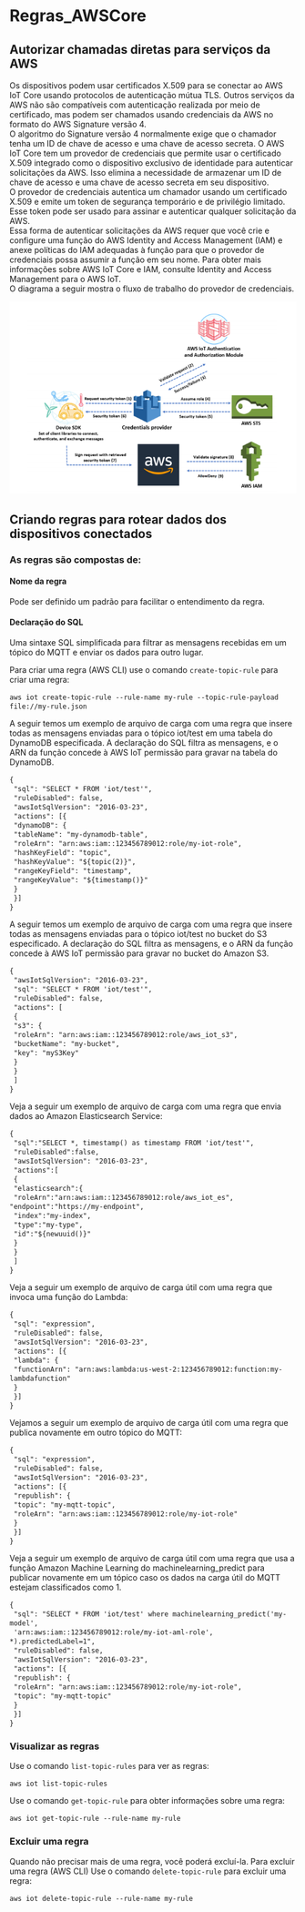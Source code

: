 # Regras_AWSCore

## Autorizar chamadas diretas para serviços da AWS

Os dispositivos podem usar certificados X.509 para se conectar ao AWS IoT Core usando protocolos de
autenticação mútua TLS. Outros serviços da AWS não são compatíveis com autenticação realizada por
meio de certificado, mas podem ser chamados usando credenciais da AWS no formato do AWS Signature
versão 4. <BR>
O algoritmo do Signature versão 4 normalmente exige que o chamador tenha um ID de chave
de acesso e uma chave de acesso secreta. 
O AWS IoT Core tem um provedor de credenciais que permite
usar o certificado X.509 integrado como o dispositivo exclusivo de identidade para autenticar solicitações
da AWS. Isso elimina a necessidade de armazenar um ID de chave de acesso e uma chave de acesso
secreta em seu dispositivo. <BR>
O provedor de credenciais autentica um chamador usando um certificado X.509 e emite um token de
segurança temporário e de privilégio limitado. Esse token pode ser usado para assinar e autenticar
qualquer solicitação da AWS. <BR>
Essa forma de autenticar solicitações da AWS requer que você crie
e configure uma função do AWS Identity and Access Management (IAM) e anexe políticas do IAM
adequadas à função para que o provedor de credenciais possa assumir a função em seu nome. Para obter
mais informações sobre AWS IoT Core e IAM, consulte Identity and Access Management para o AWS
IoT. <BR>
O diagrama a seguir mostra o fluxo de trabalho do provedor de credenciais.

<div align="center">

![Key](https://raw.githubusercontent.com/fernandozoomp/Regras_AWSCore/main/Data_AWS/Key_AWS.png)

</div>
 
## Criando regras para rotear dados dos dispositivos conectados

### As regras são compostas de:

#### Nome da regra

   Pode ser definido um padrão para facilitar o entendimento da regra.

#### Declaração do SQL

   Uma sintaxe SQL simplificada para filtrar as mensagens recebidas em um tópico do MQTT e enviar os
dados para outro lugar.

Para criar uma regra (AWS CLI) use o comando ``` create-topic-rule ``` para criar uma regra:

```
aws iot create-topic-rule --rule-name my-rule --topic-rule-payload file://my-rule.json
```

A seguir temos um exemplo de arquivo de carga com uma regra que insere todas as mensagens
enviadas para o tópico iot/test em uma tabela do DynamoDB especificada. A declaração do SQL filtra
as mensagens, e o ARN da função concede à AWS IoT permissão para gravar na tabela do DynamoDB.

```
{
 "sql": "SELECT * FROM 'iot/test'",
 "ruleDisabled": false,
 "awsIotSqlVersion": "2016-03-23",
 "actions": [{
 "dynamoDB": {
 "tableName": "my-dynamodb-table",
 "roleArn": "arn:aws:iam::123456789012:role/my-iot-role",
 "hashKeyField": "topic",
 "hashKeyValue": "${topic(2)}",
 "rangeKeyField": "timestamp",
 "rangeKeyValue": "${timestamp()}"
 }
 }]
}
```
A seguir temos um exemplo de arquivo de carga com uma regra que insere todas as mensagens
enviadas para o tópico iot/test no bucket do S3 especificado. A declaração do SQL filtra as
mensagens, e o ARN da função concede à AWS IoT permissão para gravar no bucket do Amazon S3.

```
{
 "awsIotSqlVersion": "2016-03-23",
 "sql": "SELECT * FROM 'iot/test'",
 "ruleDisabled": false,
 "actions": [
 {
 "s3": {
 "roleArn": "arn:aws:iam::123456789012:role/aws_iot_s3",
 "bucketName": "my-bucket",
 "key": "myS3Key"
 }
 }
 ]
} 
```
Veja a seguir um exemplo de arquivo de carga com uma regra que envia dados ao Amazon
Elasticsearch Service:
```
{
 "sql":"SELECT *, timestamp() as timestamp FROM 'iot/test'",
 "ruleDisabled":false,
 "awsIotSqlVersion": "2016-03-23",
 "actions":[
 {
 "elasticsearch":{
 "roleArn":"arn:aws:iam::123456789012:role/aws_iot_es",
"endpoint":"https://my-endpoint",
 "index":"my-index",
 "type":"my-type",
 "id":"${newuuid()}"
 }
 }
 ]
}
```
Veja a seguir um exemplo de arquivo de carga útil com uma regra que invoca uma função do Lambda:
```
{
 "sql": "expression",
 "ruleDisabled": false,
 "awsIotSqlVersion": "2016-03-23",
 "actions": [{
 "lambda": {
 "functionArn": "arn:aws:lambda:us-west-2:123456789012:function:my-lambdafunction"
 }
 }]
}
```
Vejamos a seguir um exemplo de arquivo de carga útil com uma regra que publica novamente em outro tópico
do MQTT:
```
{
 "sql": "expression",
 "ruleDisabled": false,
 "awsIotSqlVersion": "2016-03-23",
 "actions": [{
 "republish": {
 "topic": "my-mqtt-topic",
 "roleArn": "arn:aws:iam::123456789012:role/my-iot-role"
 }
 }]
}
```
Veja a seguir um exemplo de arquivo de carga útil com uma regra que usa a função Amazon Machine
Learning do machinelearning_predict para publicar novamente em um tópico caso os dados na
carga útil do MQTT estejam classificados como 1.
```
{
 "sql": "SELECT * FROM 'iot/test' where machinelearning_predict('my-model',
 'arn:aws:iam::123456789012:role/my-iot-aml-role', *).predictedLabel=1",
 "ruleDisabled": false,
 "awsIotSqlVersion": "2016-03-23",
 "actions": [{
 "republish": {
 "roleArn": "arn:aws:iam::123456789012:role/my-iot-role",
 "topic": "my-mqtt-topic"
 }
 }]
}
```

### Visualizar as regras

Use o comando ```list-topic-rules``` para ver as regras:
```
aws iot list-topic-rules
```

Use o comando ```get-topic-rule``` para obter informações sobre uma regra:
```
aws iot get-topic-rule --rule-name my-rule
```
### Excluir uma regra

Quando não precisar mais de uma regra, você poderá excluí-la.
Para excluir uma regra (AWS CLI)
Use o comando ```delete-topic-rule``` para excluir uma regra:
```
aws iot delete-topic-rule --rule-name my-rule
```

